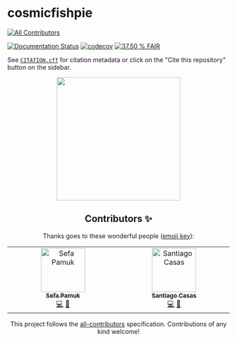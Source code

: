 # cosmicfishpie
<!-- ALL-CONTRIBUTORS-BADGE:START - Do not remove or modify this section -->
[![All Contributors](https://img.shields.io/badge/all_contributors-2-orange.svg?style=flat-square)](#contributors-)
<!-- ALL-CONTRIBUTORS-BADGE:END -->

[![Documentation Status](https://readthedocs.org/projects/cosmicfishpie/badge/?version=latest)](https://cosmicfishpie.readthedocs.io/en/latest/?badge=latest)
[![codecov](https://codecov.io/github/santiagocasas/cosmicfishpie/graph/badge.svg?token=BXTVDPXPUO)](https://codecov.io/github/santiagocasas/cosmicfishpie)
[![37.50 % FAIR](https://img.shields.io/badge/FAIR_assessment-37.50_%25-red)](https://fair-checker.france-bioinformatique.fr/assessment/68da9e3cc49e421b3e2cf501)

See [`CITATION.cff`](CITATION.cff) for citation metadata or click on the "Cite this repository" button on the sidebar.

<div align="center">
  <img src="https://github.com/santiagocasas/cosmicfishpie/assets/6987716/1816b3b7-0920-4a2c-aafd-9c4ba1dc3e2b" width="280">



## Contributors ✨

Thanks goes to these wonderful people ([emoji key](https://allcontributors.org/docs/en/emoji-key)):

<!-- ALL-CONTRIBUTORS-LIST:START - Do not remove or modify this section -->
<!-- prettier-ignore-start -->
<!-- markdownlint-disable -->
<table>
  <tbody>
    <tr>
      <td align="center" valign="top" width="14.28%"><a href="https://github.com/Sefa76"><img src="https://avatars.githubusercontent.com/u/19888927?v=4?s=100" width="100px;" alt="Sefa Pamuk"/><br /><sub><b>Sefa Pamuk</b></sub></a><br /><a href="https://github.com/santiagocasas/cosmicfishpie/commits?author=Sefa76" title="Code">💻</a> <a href="#design-Sefa76" title="Design">🎨</a></td>
      <td align="center" valign="top" width="14.28%"><a href="http://www.santicasas.xyz"><img src="https://avatars.githubusercontent.com/u/6987716?v=4?s=100" width="100px;" alt="Santiago Casas"/><br /><sub><b>Santiago Casas</b></sub></a><br /><a href="https://github.com/santiagocasas/cosmicfishpie/commits?author=santiagocasas" title="Code">💻</a> <a href="#design-santiagocasas" title="Design">🎨</a></td>
    </tr>
  </tbody>
</table>

<!-- markdownlint-restore -->
<!-- prettier-ignore-end -->

<!-- ALL-CONTRIBUTORS-LIST:END -->

This project follows the [all-contributors](https://github.com/all-contributors/all-contributors) specification. Contributions of any kind welcome!